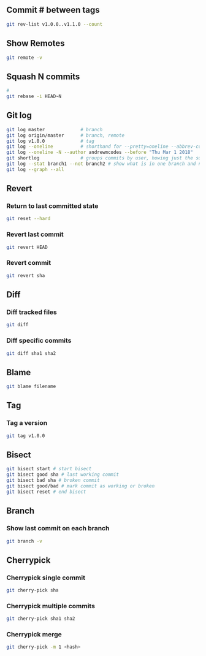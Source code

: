 ## Commit # between tags

```bash
git rev-list v1.0.0..v1.1.0 --count
```

## Show Remotes

```bash
git remote -v
```

## Squash N commits

```bash
#
git rebase -i HEAD~N
```

## Git log

```bash
git log master             # branch
git log origin/master      # branch, remote
git log v1.0.0             # tag
git log --oneline          # shorthand for --pretty=oneline --abbrev-commit together
git log --oneline -N --author andrewmcodes --before "Thu Mar 1 2018"
git shortlog               # groups commits by user, howing just the subject line for concision
git log --stat branch1 --not branch2 # show what is in one branch and not the other
git log --graph --all
```

## Revert

### Return to last committed state

```bash
git reset --hard
```

### Revert last commit

```bash
git revert HEAD
```

### Revert commit

```bash
git revert sha
```

## Diff

### Diff tracked files

```bash
git diff
```

### Diff specific commits

```bash
git diff sha1 sha2
```

## Blame

```bash
git blame filename
```

## Tag

### Tag a version

```bash
git tag v1.0.0
```

## Bisect

```bash
git bisect start # start bisect
git bisect good sha # last working commit
git bisect bad sha # broken commit
git bisect good/bad # mark commit as working or broken
git bisect reset # end bisect
```

## Branch

### Show last commit on each branch

```bash
git branch -v
```

## Cherrypick

### Cherrypick single commit

```bash
git cherry-pick sha
```

### Cherrypick multiple commits

```bash
git cherry-pick sha1 sha2
```

### Cherrypick merge

```bash
git cherry-pick -m 1 <hash>
```
